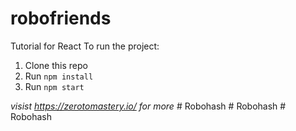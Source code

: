 # robofriends
Tutorial for React
To run the project:

1. Clone this repo
2. Run `npm install`
3. Run `npm start`

*visist https://zerotomastery.io/ for more*
#   R o b o h a s h  
 #   R o b o h a s h  
 #   R o b o h a s h  
 